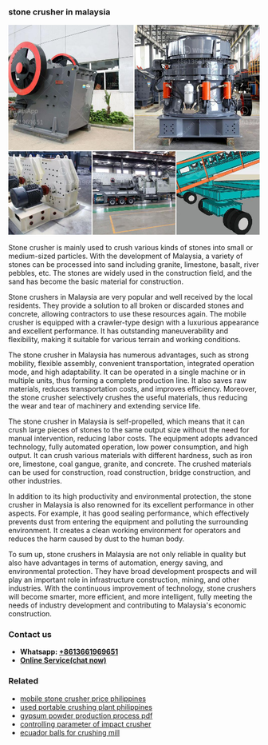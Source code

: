 <h3>stone crusher in malaysia</h3><img src='1704857117.jpg' alt=''><p>Stone crusher is mainly used to crush various kinds of stones into small or medium-sized particles. With the development of Malaysia, a variety of stones can be processed into sand including granite, limestone, basalt, river pebbles, etc. The stones are widely used in the construction field, and the sand has become the basic material for construction.</p><p>Stone crushers in Malaysia are very popular and well received by the local residents. They provide a solution to all broken or discarded stones and concrete, allowing contractors to use these resources again. The mobile crusher is equipped with a crawler-type design with a luxurious appearance and excellent performance. It has outstanding maneuverability and flexibility, making it suitable for various terrain and working conditions.</p><p>The stone crusher in Malaysia has numerous advantages, such as strong mobility, flexible assembly, convenient transportation, integrated operation mode, and high adaptability. It can be operated in a single machine or in multiple units, thus forming a complete production line. It also saves raw materials, reduces transportation costs, and improves efficiency. Moreover, the stone crusher selectively crushes the useful materials, thus reducing the wear and tear of machinery and extending service life.</p><p>The stone crusher in Malaysia is self-propelled, which means that it can crush large pieces of stones to the same output size without the need for manual intervention, reducing labor costs. The equipment adopts advanced technology, fully automated operation, low power consumption, and high output. It can crush various materials with different hardness, such as iron ore, limestone, coal gangue, granite, and concrete. The crushed materials can be used for construction, road construction, bridge construction, and other industries.</p><p>In addition to its high productivity and environmental protection, the stone crusher in Malaysia is also renowned for its excellent performance in other aspects. For example, it has good sealing performance, which effectively prevents dust from entering the equipment and polluting the surrounding environment. It creates a clean working environment for operators and reduces the harm caused by dust to the human body.</p><p>To sum up, stone crushers in Malaysia are not only reliable in quality but also have advantages in terms of automation, energy saving, and environmental protection. They have broad development prospects and will play an important role in infrastructure construction, mining, and other industries. With the continuous improvement of technology, stone crushers will become smarter, more efficient, and more intelligent, fully meeting the needs of industry development and contributing to Malaysia's economic construction.</p><h3>Contact us</h3><ul><li><strong>Whatsapp:&nbsp;<a href="https://wa.me/8613661969651">+8613661969651</a></strong></li><li><a href="https://swt.shibang-china.com/?git&amp;zhl&amp;stone crusher in malaysia"><strong>Online Service(chat now)</strong></a></li></ul><h3>Related</h3><ul><li><a href='mobile stone crusher price philippines.md'>mobile stone crusher price philippines</a></li><li><a href='used portable crushing plant philippines.md'>used portable crushing plant philippines</a></li><li><a href='gypsum powder production process pdf.md'>gypsum powder production process pdf</a></li><li><a href='controlling parameter of impact crusher.md'>controlling parameter of impact crusher</a></li><li><a href='ecuador balls for crushing mill.md'>ecuador balls for crushing mill</a></li></ul>